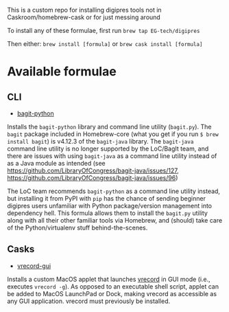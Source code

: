 This is a custom repo for installing digipres tools not in Caskroom/homebrew-cask or for just messing around

To install any of these formulae, first run `brew tap EG-tech/digipres`

Then either:
`brew install [formula]`
or
`brew cask install [formula]`

# Available formulae

## CLI

- [bagit-python](https://libraryofcongress.github.io/bagit-python/)

Installs the `bagit-python` library and command line utility (`bagit.py`). The `bagit` package included in Homebrew-core (what you get if you run `$ brew install bagit`) is v4.12.3 of the `bagit-java` library. The `bagit-java` command line utility is no longer supported by the LoC/BagIt team, and there are issues with using `bagit-java` as a command line utility instead of as a Java module as intended (see https://github.com/LibraryOfCongress/bagit-java/issues/127, https://github.com/LibraryOfCongress/bagit-java/issues/96)

The LoC team recommends `bagit-python` as a command line utility instead, but installing it from PyPI with `pip` has the chance of sending beginner digipres users unfamiliar with Python package/version management into dependency hell. This formula allows them to install the `bagit.py` utility along with all their other familiar tools via Homebrew, and (should) take care of the Python/virtualenv stuff behind-the-scenes.

## Casks

- [vrecord-gui](https://github.com/EG-tech/vrecord-gui)

Installs a custom MacOS applet that launches [vrecord](https://github.com/amiaopensource/vrecord) in GUI mode (i.e., executes `vrecord -g`). As opposed to an executable shell script, applet can be added to MacOS LaunchPad or Dock, making vrecord as accessible as any GUI application. vrecord must previously be installed.
